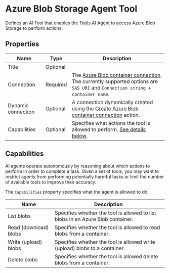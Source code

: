 # Azure Blob Storage Agent Tool

Defines an AI Tool that enables the [Tools AI Agent](../agents/tools-ai-agent.md) to access Azure Blob Storage to perform actions.

## Properties

| Name             | Type      |Description                                             |
|------------------|-----------|--------------------------------------------------------|
| Title            | Optional  |                                             |
| Connection       | Required  | The [Azure Blob container connection](./azure-blob-container-connection.md). The currently supported options are `SAS URI` and `Connection string + container name`.    |
| Dynamic connection | Optional   | A connection dynamically created using the [Create Azure Blob container connection](./create-azure-blob-container-connection.md) action.    |
| Capabilities     | Optional | Specifies what actions the tool is allowed to perform. [See details below](#capabilities). |


## Capabilities

AI agents operate autonomously by reasoning about which actions to perform in order to complete a task. Given a set of tools, you may want to restrict agents from performing potentially harmful tasks or limit the number of available tools to improve their accuracy.  

The `Capabilities` property specifies what the agent is allowed to do.

| Name                  | Description                              |
|-----------------------|------------------------------------------|
| List blobs            | Specifies whether the tool is allowed to list blobs in an Azure Blob container. |
| Read (download) blobs | Specifies whether the tool is allowed to read blobs from a container. |
| Write (upload) blobs  | Specifies whether the tool is allowed write (upload) blobs to a container. |
| Delete blobs          | Specifies whether the tool is allowed delete blobs from a container. |